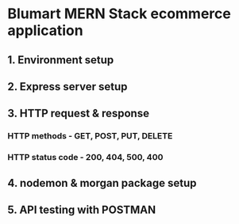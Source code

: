 # Blumart MERN Stack ecommerce application

## 1. Environment setup
## 2. Express server setup
## 3. HTTP request & response
### HTTP methods - GET, POST, PUT, DELETE
### HTTP status code - 200, 404, 500, 400 

## 4. nodemon & morgan package setup
## 5. API testing with POSTMAN